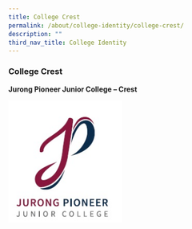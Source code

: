 ```yaml
---
title: College Crest
permalink: /about/college-identity/college-crest/
description: ""
third_nav_title: College Identity
---
```

### **College Crest**

**Jurong Pioneer Junior College – Crest**

<img src="/images/JPJC%20sch%20crest.jpg" 
     style="width:45%">